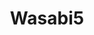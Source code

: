 ---
layout: place
title: "Wasabi5"
permalink: /pennsylvania/exton/wasabi5.html
stateAbbr: PA
stateName: Pennsylvania
cityName: Exton
seo:
  name: "Wasabi5"
  type: Restaurant
  links: http://wasabi5pa.com/
description: "Wasabi5 serves delicious sushi in Exton, Pennsylvania. Try fresh Japanese dishes for a great dining experience. "
place_id: ChIJdzb1FPT1xokRZMolKe3Ce_Q
photos:
  - name: >-
      places/ChIJdzb1FPT1xokRZMolKe3Ce_Q/photos/AeeoHcKFQQ1EsvuUxSOiftpQZxm837y7nfkl6VgXAw-FjpriWQOK0Z1Fo7YoqAiZn-sg5ygGTbciaW08ZME4Oltln-4PkuAZO-jZL2ZNRv8csDEeaZ-DF8a7TO0bYRWgnsGXPCvQyZ9dHL8sUnLBHupn67i_PY7Sj1qCcR8bp3Kz7mnLm5u6bGm5ghCsvTiV35TV8wkjKbI7pkWxNSF4HHO7CiT0PSQhwpKySai8R3Jev54hT-hUEgTfFwSvycbsBCSEsJ8MITaT5AN4oDif9Jm2YK6QZWmbtniI0ShUceOF3EdmMCchj21en3ySOQLmK_HAG5mxzKkN2RDyuwOX8881-Rzj_imK7G9JQ4Ph2McrGeq_ad-m-m_kn1h44q5O1utcbCfBFFZH2cc_VRwGXl01T8toMgZRLHxLEuuzCDUND9L70jjn
    widthPx: 2030
    heightPx: 1849
    authorAttributions:
      - displayName: High Skies
        uri: https://maps.google.com/maps/contrib/103383696028977160420
        photoUri: >-
          https://lh3.googleusercontent.com/a/ACg8ocJRzq7tjVvaTajjpTrxyCpJAs886sG2STtTUxRHGt4rPw63qw=s100-p-k-no-mo
    flagContentUri: >-
      https://www.google.com/local/imagery/report/?cb_client=maps_api_places.places_api&image_key=!1e10!2sCIHM0ogKEICAgICpr7KBsAE&hl=en-US
    googleMapsUri: >-
      https://www.google.com/maps/place//data=!3m4!1e2!3m2!1sCIHM0ogKEICAgICpr7KBsAE!2e10!4m2!3m1!1s0x89c6f5f414f53677:0xf47bc2ed2925ca64
  - name: >-
      places/ChIJdzb1FPT1xokRZMolKe3Ce_Q/photos/AeeoHcJ8Q_Kfi-uqIL8EGbX41gOyQ1SF-JxEuQkSYVKOk6tW9B7VbXULxNLDdVI_eEzafRaBNU-JL1lKIVBmW61dncwwHO4hKv6r1FnTkqADouPUvVpDLhk9F9-RweqpRSG4gfi1HiQMBlmTgbjQ3KLcmubFfMPi5_3xeHrZabT79jonybnF6vI3gbQ2efqMzGUqjITxhgDkMi4SQua7ckWua8jdwwEKFJ11Il1rQ-ZtQC03Vtj5ZwK583-04irXfZnLJNiKjmgRvJ0F9Kf8UiQ8ytT_vUhvNzWlsArN-CwAWPhrvg
    widthPx: 1600
    heightPx: 1200
    authorAttributions:
      - displayName: Wasabi5
        uri: https://maps.google.com/maps/contrib/103681173508746020593
        photoUri: >-
          https://lh3.googleusercontent.com/a/ACg8ocLFc2p8cUgZEpX8gH1AOzwctUJiuRsvSNB7fQZ5GoMR-t3sdQ=s100-p-k-no-mo
    flagContentUri: >-
      https://www.google.com/local/imagery/report/?cb_client=maps_api_places.places_api&image_key=!1e10!2sAF1QipNrCmgcPExCJLAGlv511Wg00K2VGy15SEkMsnYC&hl=en-US
    googleMapsUri: >-
      https://www.google.com/maps/place//data=!3m4!1e2!3m2!1sAF1QipNrCmgcPExCJLAGlv511Wg00K2VGy15SEkMsnYC!2e10!4m2!3m1!1s0x89c6f5f414f53677:0xf47bc2ed2925ca64
  - name: >-
      places/ChIJdzb1FPT1xokRZMolKe3Ce_Q/photos/AeeoHcKF1yK9PBANFxSrM_2m3TzCjDUxar_OkJPaQuWXr8j08cOje3zlH__Zb-W3P2GPoRtCTx0BsjKTM7MBz7PDeeCzC_QU6xeekGwWMETdgzAfmGq9PklEdjA6TfI-oF3YU_E0OJbVBT1YD8y5PTe2LQDmOF-06hDOvEVCnS3Qt_WdRXAIxaYjwovDM5rFvsQ64qhKuDI-B7S32O6vBQTavHENeOEb7YM39pxfvBV4jafhvJZU7_hB6OoeW7ppCWf3x2z7ndcDEeajJ2Yscxtj5O_eYe6b8lohjnfGQEuzE3Mz4Ixi4HVVS8N3Pu4TvvtaLLFu1CnMraFwCqF9XZm-ex6JWUYAtMzZY9mM_Kjkk6Mo31I7LlHugB0xVdQMY1VyLKbmtQKQRVtGwbsm5giyD-K-dqC2utOC6nM3tUDkunc
    widthPx: 4080
    heightPx: 3072
    authorAttributions:
      - displayName: Joel Ugwuebulem
        uri: https://maps.google.com/maps/contrib/114118097517321332036
        photoUri: >-
          https://lh3.googleusercontent.com/a-/ALV-UjXQMNUyLOJpuNF9DcJeGXYc4p_uxtyP0JQT_MgtcsR_qnOyU8-n_A=s100-p-k-no-mo
    flagContentUri: >-
      https://www.google.com/local/imagery/report/?cb_client=maps_api_places.places_api&image_key=!1e10!2sCIHM0ogKEICAgIDbj4vqAg&hl=en-US
    googleMapsUri: >-
      https://www.google.com/maps/place//data=!3m4!1e2!3m2!1sCIHM0ogKEICAgIDbj4vqAg!2e10!4m2!3m1!1s0x89c6f5f414f53677:0xf47bc2ed2925ca64
  - name: >-
      places/ChIJdzb1FPT1xokRZMolKe3Ce_Q/photos/AeeoHcJHv-fzqtWOe9NJ79186-yKXtxcaZmp_pwRViOuOSdTa2FzEnn7aA3mhUOK6zE7THg4J6KGZyo4fm1I5Irnf8t0l2dqj-xKvptRlk6BSOjqVUJP-bd5iJW2dNmOh28GHhh9dVna-0GlnNKBoXMHCdJQc1wSU6SqjklpklxcVjsMZ-z2SXYKJtBcQZbBFfIz7v0z6BlxFXla-5lHA2rwhAkLZElzXNVPJazViaMCmofVl3cDwsr22k9WcPSqXqK0ZWSfLkGig1PG-7cZv4iIEyXNOAajm4BAhFWCism_a6hYB4TEpToAm8KKUFylNFsIv6VaMFXC8uk3AeHBJciyJhFFdWm0ONjrBh959F4cDs8PQLd9kBoQbuDii5-Nl1BIWrYbWFhg0imbwN1b6-x3QGfuuuhCJvim5LsoIKbVwHdF-af9
    widthPx: 4032
    heightPx: 3024
    authorAttributions:
      - displayName: Rachel Dougherty
        uri: https://maps.google.com/maps/contrib/106235757935488954553
        photoUri: >-
          https://lh3.googleusercontent.com/a/ACg8ocKsSB_02EFqxkyi0kcMpTDaOPnDslDwrIzPZNOqyFJdaVrJIA=s100-p-k-no-mo
    flagContentUri: >-
      https://www.google.com/local/imagery/report/?cb_client=maps_api_places.places_api&image_key=!1e10!2sCIHM0ogKEICAgICHq-Ch_gE&hl=en-US
    googleMapsUri: >-
      https://www.google.com/maps/place//data=!3m4!1e2!3m2!1sCIHM0ogKEICAgICHq-Ch_gE!2e10!4m2!3m1!1s0x89c6f5f414f53677:0xf47bc2ed2925ca64
  - name: >-
      places/ChIJdzb1FPT1xokRZMolKe3Ce_Q/photos/AeeoHcLrB66D3bTsW8MeFvn2uaVQjOGtII8frhiwCmxHpyzThWRoHL1yVFdOofXVsC7xETr2Zce4yrJ6IO3dR677bvVZD7OCNeq9O12VDIWoG0lVbvn7ClgEd-7MJSnRGiBgP_N2OXyRvCxI_nrfy2M5Rt05hsefAt-tWXkvJwd513plW2NPNW0pGIpygn8DSlxMe5JYgp2xtGM0GN4Lhytnb2OjV6RteTom4NS-Q8eGhCMl-BuFPr6Mo6m-QPcczObum5BYileNqPImI3ECSOi7KDTDTepp4gaR0WKmHeyKg897iliLtaoHqXUnYWI7g-gzGoxMPyAbYfZ6xbJMJVo73a4VTHfZAcW0tlZYosv2gpvZykFXjuipuxygyXAJpT1HQTKfjF80V4K4ySx9IX6_ib-lBneJgoQsBCk6Al7RXahaNGsq
    widthPx: 810
    heightPx: 915
    authorAttributions:
      - displayName: Ming Lu
        uri: https://maps.google.com/maps/contrib/109226572735161822221
        photoUri: >-
          https://lh3.googleusercontent.com/a-/ALV-UjV339hSeM4uxqh5LK06hiV-0teSQJIifdGKzyEUPqBGUeVeTZ0f=s100-p-k-no-mo
    flagContentUri: >-
      https://www.google.com/local/imagery/report/?cb_client=maps_api_places.places_api&image_key=!1e10!2sCIHM0ogKEICAgIDTiK7i-AE&hl=en-US
    googleMapsUri: >-
      https://www.google.com/maps/place//data=!3m4!1e2!3m2!1sCIHM0ogKEICAgIDTiK7i-AE!2e10!4m2!3m1!1s0x89c6f5f414f53677:0xf47bc2ed2925ca64
  - name: >-
      places/ChIJdzb1FPT1xokRZMolKe3Ce_Q/photos/AeeoHcLD7x2l0O68OyHeN59ouOyVowrCaSfehVV1OXUUDxJ4tJP6SWFWCIjOMd-6P3-VXwygQHTJdSvcZzsdCsE12LpwvRnJiW9YiBobpcEnF5EC-aBy6H0Mrb4QctjXwP1RJLl1dyg_0RMP2MKIWm9MN_ssfEBUk-_uHe73TTQVzaumR_zr9jg6nC3dM9BPWDPE4ugzmA_xG-OgwOgAnPYIqn0yXBDkEwxK2I3Ctv44cXd0-_NxScKFytWyQcSW52ydrHPZUYE3PmrExO20rouqzLOjctEFfN2lYtjwaKADwlEuYb5zbhQfHlxu8d1zswviji4Ato23otfjZxJ-zF1krtsfnh3_YpIoOhjeMI0l0HbSUF-rVWm82gxy5KK_2Uf_7NMVeukxIbz1GWSmXEk9sgm6O2uxSCvAZGGd6Czfpt2_3Tnr
    widthPx: 4000
    heightPx: 3000
    authorAttributions:
      - displayName: Preya Chandan
        uri: https://maps.google.com/maps/contrib/104957079390468928919
        photoUri: >-
          https://lh3.googleusercontent.com/a-/ALV-UjXdD_yQsJeo_-UBosvmvN5g87lg66o2K7fzjkFtTPlMSA8iSg2kZg=s100-p-k-no-mo
    flagContentUri: >-
      https://www.google.com/local/imagery/report/?cb_client=maps_api_places.places_api&image_key=!1e10!2sCIHM0ogKEICAgICn5K6JvwE&hl=en-US
    googleMapsUri: >-
      https://www.google.com/maps/place//data=!3m4!1e2!3m2!1sCIHM0ogKEICAgICn5K6JvwE!2e10!4m2!3m1!1s0x89c6f5f414f53677:0xf47bc2ed2925ca64
  - name: >-
      places/ChIJdzb1FPT1xokRZMolKe3Ce_Q/photos/AeeoHcKMQdRV8hT6O-hMgIViQnw9Itc7Zx30mpfptXf5roFFNktKu5CGI0ha7VUpadYZnTEua6XRW3foPQkhY0cCU6x6Ate7_5x5lH4hLx0Pj0th5SZDoRUV-scZOJE68gJslj6dqy6neYj-RBUXlqHIwsAtnBwmAgowoLvfVRDRcCLqARi2di02mWByBZiwxOqOmr4ehuVRzjLuTqDmNh6-AVV4gW-L8UQStENhielBTJWtuj2_QGIKX-H9YeqISEzeBwt_K_QV8vqshh9om_75aQUfrnzGlLqqcalxiih7xentRo7H7fLmtIMQm5wUyN5U-_0XlcwkR2zB51aByh9U8VWlZqn30mPF-jIvyqyVUHlaAyM1tDrg3m6THWskDSXeB6kNXNl9edfDaSEtca-Uxd2edAOe9XiF_hE2LDeQW99Gj1Cu
    widthPx: 4032
    heightPx: 2380
    authorAttributions:
      - displayName: Susan Harootunian
        uri: https://maps.google.com/maps/contrib/103992018785539898090
        photoUri: >-
          https://lh3.googleusercontent.com/a-/ALV-UjW0Juhv_ronmn4t_Cq_5MHEfH9o9qsGEVlRyDIC1ru91ycuPRQE-Q=s100-p-k-no-mo
    flagContentUri: >-
      https://www.google.com/local/imagery/report/?cb_client=maps_api_places.places_api&image_key=!1e10!2sCIHM0ogKEICAgID7qe7KwwE&hl=en-US
    googleMapsUri: >-
      https://www.google.com/maps/place//data=!3m4!1e2!3m2!1sCIHM0ogKEICAgID7qe7KwwE!2e10!4m2!3m1!1s0x89c6f5f414f53677:0xf47bc2ed2925ca64
  - name: >-
      places/ChIJdzb1FPT1xokRZMolKe3Ce_Q/photos/AeeoHcKoqJAef4LC66YYatsdkTHjcMCClnPY6lNxGBYACoHTXIdUzMH9LtnBY6zvho2pXFQhVk9N3U8ualS8yDmQcaNZNYD8b6vYyqeAXiX2L8csklBVSRHMa-w_KFFK_LqVjb2EABGKqxt-7Fjx__q8Z8xCF5f0mmqbCCp33SE7ayrLPyX2lXLb2XimBk-A-0RJmsADjxBwdQr6sj8YDoRsZA3urwPv3E8LHOgsXBB3JpbxKKbEocLW9E-g9Z4gFrbmYUuVwlUXcMv4sozNryB4gC_habmuXiDEw7bra3HH18AAJEQDS6Bkkpwx_SCYhUkuN_PXbgRezbmHAzDU6p2aN4W7mImQ_v3vfVsb7NKTz87xtZLZ9ncXoCV5ADzUfnhdiZvMpL1KV5V7lbW9sXmBMoGv1VXbZIS0vtVGle5OpnM
    widthPx: 4080
    heightPx: 3072
    authorAttributions:
      - displayName: Joel Ugwuebulem
        uri: https://maps.google.com/maps/contrib/114118097517321332036
        photoUri: >-
          https://lh3.googleusercontent.com/a-/ALV-UjXQMNUyLOJpuNF9DcJeGXYc4p_uxtyP0JQT_MgtcsR_qnOyU8-n_A=s100-p-k-no-mo
    flagContentUri: >-
      https://www.google.com/local/imagery/report/?cb_client=maps_api_places.places_api&image_key=!1e10!2sCIHM0ogKEICAgIDbj4vqIA&hl=en-US
    googleMapsUri: >-
      https://www.google.com/maps/place//data=!3m4!1e2!3m2!1sCIHM0ogKEICAgIDbj4vqIA!2e10!4m2!3m1!1s0x89c6f5f414f53677:0xf47bc2ed2925ca64
  - name: >-
      places/ChIJdzb1FPT1xokRZMolKe3Ce_Q/photos/AeeoHcIK8ajCAeey30mSoFBgxmHZYbTkWdeBinvL3hviwlu1okDNVtyCFhkuz3bnl3MhA1mJt-Eq4EVKkfcP1MkFewrQLo6oYU7-vzvxIVnZ2E0_0bLvfTNwF6ssj-tXcyPVErhwjjvHXe4RLngaJngt1hZGry8Iidob653bINrie8UJ9V9pcu9DCUvVcsP5NG0net6GTeMejB4m5W2Zpo7BvTuI8_RRMJzfoR9eS-Avs_QhmNV1mF9rYblhiDAAn1UlQjDZeBMROy995gZm9jh4UccSyhzYkh7TLNBhSj8GY95API7Lv5nQR6EGDEWc36wKBoHdHI7LLoP0LLLfiI02rkeyucMAK1qxav5S2gvXQ5VrERegg3XrNLwskka3HfVrfzUBGbZWfkGXtgH675dtCTNik1l3ZzDMAnycj4OIucFYChU
    widthPx: 4080
    heightPx: 3072
    authorAttributions:
      - displayName: Joel Ugwuebulem
        uri: https://maps.google.com/maps/contrib/114118097517321332036
        photoUri: >-
          https://lh3.googleusercontent.com/a-/ALV-UjXQMNUyLOJpuNF9DcJeGXYc4p_uxtyP0JQT_MgtcsR_qnOyU8-n_A=s100-p-k-no-mo
    flagContentUri: >-
      https://www.google.com/local/imagery/report/?cb_client=maps_api_places.places_api&image_key=!1e10!2sCIHM0ogKEICAgIDbj4vqggE&hl=en-US
    googleMapsUri: >-
      https://www.google.com/maps/place//data=!3m4!1e2!3m2!1sCIHM0ogKEICAgIDbj4vqggE!2e10!4m2!3m1!1s0x89c6f5f414f53677:0xf47bc2ed2925ca64
  - name: >-
      places/ChIJdzb1FPT1xokRZMolKe3Ce_Q/photos/AeeoHcLD5LqhWfaA87-iemTZntjabqanDowFRa6ppFEpP6hVGqzTnkaOQ9oUaF1hD0pWDrEQqEV_unYSqYkXbyZ0WNUmzVZFUaCQFj6CtKj0vLaJdByhj7BcyYBYd2o6I-S_vcyaAbr19CCql2kRsD72J5FOEQlmCDVglsYmounXSnsLDMAUq_WagNgiaSE9V0Zt-mKTk9eRxl5RHBhMzww98ygXXHWrdUA1NrHLKsyfbzvSyRaAjTuhX7xSAWDi5KIqqPIPGb7XfpUZFRtN4wINbmEpXNfZiEhrrTKydl-NpfcLug
    widthPx: 1436
    heightPx: 1076
    authorAttributions:
      - displayName: Wasabi5
        uri: https://maps.google.com/maps/contrib/103681173508746020593
        photoUri: >-
          https://lh3.googleusercontent.com/a/ACg8ocLFc2p8cUgZEpX8gH1AOzwctUJiuRsvSNB7fQZ5GoMR-t3sdQ=s100-p-k-no-mo
    flagContentUri: >-
      https://www.google.com/local/imagery/report/?cb_client=maps_api_places.places_api&image_key=!1e10!2sAF1QipNdH8_NsmzdXb0FLrJdiU0CYef5k_AehlXlhIKE&hl=en-US
    googleMapsUri: >-
      https://www.google.com/maps/place//data=!3m4!1e2!3m2!1sAF1QipNdH8_NsmzdXb0FLrJdiU0CYef5k_AehlXlhIKE!2e10!4m2!3m1!1s0x89c6f5f414f53677:0xf47bc2ed2925ca64
address: 450 W Lincoln Hwy, Exton, PA 19341, USA
street: 450 W Lincoln Hwy
city: Exton
state: PA
zip: '19341'
country: USA
neighborhood: null
latitude: '40.023282'
longitude: '-75.648010'
accessibility_options:
  wheelchairAccessibleParking: true
  wheelchairAccessibleEntrance: true
  wheelchairAccessibleRestroom: true
  wheelchairAccessibleSeating: true
business_status: OPERATIONAL
name: Wasabi5
google_maps_links:
  directionsUri: >-
    https://www.google.com/maps/dir//''/data=!4m7!4m6!1m1!4e2!1m2!1m1!1s0x89c6f5f414f53677:0xf47bc2ed2925ca64!3e0
  placeUri: https://maps.google.com/?cid=17616888691243207268
  writeAReviewUri: >-
    https://www.google.com/maps/place//data=!4m3!3m2!1s0x89c6f5f414f53677:0xf47bc2ed2925ca64!12e1
  reviewsUri: >-
    https://www.google.com/maps/place//data=!4m4!3m3!1s0x89c6f5f414f53677:0xf47bc2ed2925ca64!9m1!1b1
  photosUri: >-
    https://www.google.com/maps/place//data=!4m3!3m2!1s0x89c6f5f414f53677:0xf47bc2ed2925ca64!10e5
primary_type: Asian Restaurant
opening_hours:
  regular: null
  current: null
secondary_opening_hours:
  regular:
    weekdayDescriptions: null
    type: null
  current:
    weekdayDescriptions: null
    type: null
phone: (484) 874-2158
price_level: null
price_range: $10 &ndash; $20
rating: '4.4'
rating_count: 79
website: http://wasabi5pa.com/
reviews: null
parking_options: null
payment_options: null
allow_dogs: null
curbside_pickup: null
delivery: null
dine_in: null
good_for_children: null
good_for_groups: null
good_for_sports: null
live_music: null
menu_for_children: null
outdoor_seating: null
reservable: null
restroom: null
serves_beer: null
serves_breakfast: null
serves_brunch: null
serves_cocktails: null
serves_coffee: null
serves_dinner: null
serves_dessert: null
serves_lunch: null
serves_vegetarian_food: null
serves_wine: null
takeout: null
summary: null

---